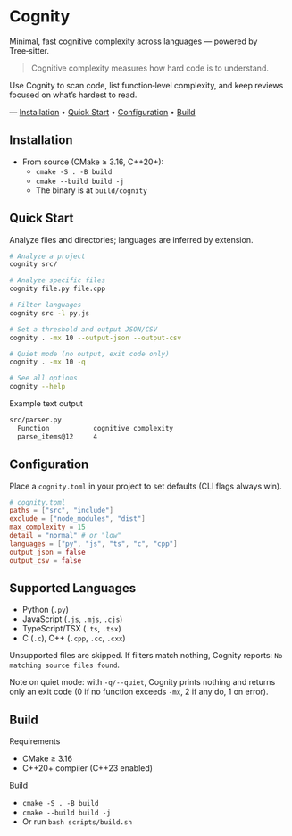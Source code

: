# Cognity

Minimal, fast cognitive complexity across languages — powered by Tree‑sitter.

> Cognitive complexity measures how hard code is to understand.

Use Cognity to scan code, list function‑level complexity, and keep reviews focused on what’s hardest to read.

— [Installation](#installation) • [Quick Start](#quick-start) • [Configuration](#configuration) • [Build](#build)

## Installation

- From source (CMake ≥ 3.16, C++20+):
  - `cmake -S . -B build`
  - `cmake --build build -j`
  - The binary is at `build/cognity`

## Quick Start

Analyze files and directories; languages are inferred by extension.

```bash
# Analyze a project
cognity src/

# Analyze specific files
cognity file.py file.cpp

# Filter languages
cognity src -l py,js

# Set a threshold and output JSON/CSV
cognity . -mx 10 --output-json --output-csv

# Quiet mode (no output, exit code only)
cognity . -mx 10 -q

# See all options
cognity --help
```

Example text output
```bash
src/parser.py
  Function           cognitive complexity
  parse_items@12     4
```

## Configuration

Place a `cognity.toml` in your project to set defaults (CLI flags always win).

```toml
# cognity.toml
paths = ["src", "include"]
exclude = ["node_modules", "dist"]
max_complexity = 15
detail = "normal" # or "low"
languages = ["py", "js", "ts", "c", "cpp"]
output_json = false
output_csv = false
```

## Supported Languages

- Python (`.py`)
- JavaScript (`.js`, `.mjs`, `.cjs`)
- TypeScript/TSX (`.ts`, `.tsx`)
- C (`.c`), C++ (`.cpp`, `.cc`, `.cxx`)

Unsupported files are skipped. If filters match nothing, Cognity reports: `No matching source files found`.

Note on quiet mode: with `-q/--quiet`, Cognity prints nothing and returns only an exit code (0 if no function exceeds `-mx`, 2 if any do, 1 on error).

## Build

Requirements
- CMake ≥ 3.16
- C++20+ compiler (C++23 enabled)

Build
- `cmake -S . -B build`
- `cmake --build build -j`
- Or run `bash scripts/build.sh`
